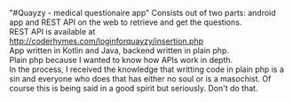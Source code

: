 "#Quayzy - medical questionaire app"
Consists out of two parts: android app and REST API on the web to retrieve and get the questions. <br/>
REST API is available at http://coderhymes.com/loginforquayzy/insertion.php <br/>
App written in Kotlin and Java, backend written in plain php. <br/>
Plain php because I wanted to know how APIs work in depth. <br/>
In the process, I received the knowledge that writting code in plain php is a sin and everyone who does that has either no soul or is a masochist. Of course this is being said in a good spirit but seriously. Don't do that.
